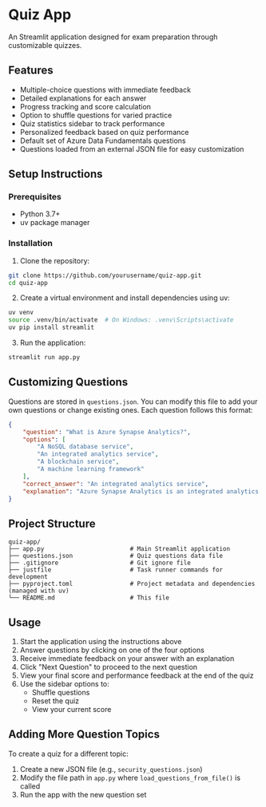 # Quiz App

An Streamlit application designed for exam preparation through customizable quizzes.

## Features

- Multiple-choice questions with immediate feedback
- Detailed explanations for each answer
- Progress tracking and score calculation
- Option to shuffle questions for varied practice
- Quiz statistics sidebar to track performance
- Personalized feedback based on quiz performance
- Default set of Azure Data Fundamentals questions
- Questions loaded from an external JSON file for easy customization

## Setup Instructions

### Prerequisites

- Python 3.7+
- uv package manager

### Installation

1. Clone the repository:

```bash
git clone https://github.com/yourusername/quiz-app.git
cd quiz-app
```

2. Create a virtual environment and install dependencies using uv:

```bash
uv venv
source .venv/bin/activate  # On Windows: .venv\Scripts\activate
uv pip install streamlit
```

3. Run the application:

```bash
streamlit run app.py
```

## Customizing Questions

Questions are stored in `questions.json`. You can modify this file to add your own questions or change existing ones. Each question follows this format:

```json
{
    "question": "What is Azure Synapse Analytics?",
    "options": [
        "A NoSQL database service",
        "An integrated analytics service",
        "A blockchain service",
        "A machine learning framework"
    ],
    "correct_answer": "An integrated analytics service",
    "explanation": "Azure Synapse Analytics is an integrated analytics service that brings together data integration, enterprise data warehousing, and big data analytics."
}
```

## Project Structure

```
quiz-app/
├── app.py                        # Main Streamlit application
├── questions.json                # Quiz questions data file
├── .gitignore                    # Git ignore file
├── justfile                      # Task runner commands for development
├── pyproject.toml                # Project metadata and dependencies (managed with uv)
└── README.md                     # This file
```

## Usage

1. Start the application using the instructions above
2. Answer questions by clicking on one of the four options
3. Receive immediate feedback on your answer with an explanation
4. Click "Next Question" to proceed to the next question
5. View your final score and performance feedback at the end of the quiz
6. Use the sidebar options to:
   - Shuffle questions
   - Reset the quiz
   - View your current score

## Adding More Question Topics

To create a quiz for a different topic:

1. Create a new JSON file (e.g., `security_questions.json`)
2. Modify the file path in `app.py` where `load_questions_from_file()` is called
3. Run the app with the new question set
